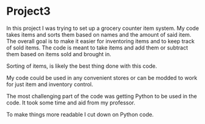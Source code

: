 # Project3

In this project I was trying to set up a grocery counter item system. My code takes items and sorts them based on names and the amount of said item. The overall goal is to make it easier for inventoring items and to keep track of sold items. The code is meant to take items and add them or subtract them based on items sold and brought in.

Sorting of items, is likely the best thing done with this code. 

My code could be used in any convenient stores or can be modded to work for just item and inventory control.

The most challenging part of the code was getting Python to be used in the code. It took some time and aid from my professor.

To make things more readable I cut down on Python code.
